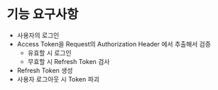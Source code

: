 # 기능 요구사항

- 사용자의 로그인
- Access Token을 Request의 Authorization Header 에서 추출해서 검증
  - 유효할 시 로그인
  - 무효할 시 Refresh Token 검사
- Refresh Token 생성
- 사용자 로그아웃 시 Token 파괴
